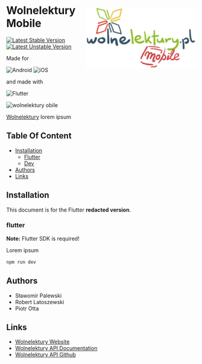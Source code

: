 <img src="logo_wolneLektury_api.png" style="margin-top: 50px" alt="Aimeos logo" title="Aimeos" align="right" height="160" />

# Wolnelektury Mobile

[![Latest Stable Version](http://poser.pugx.org/phpunit/phpunit/v)](https://packagist.org/packages/phpunit/phpunit)
[![Latest Unstable Version](http://poser.pugx.org/phpunit/phpunit/v/unstable)](https://packagist.org/packages/phpunit/phpunit)

Made for

![Android](https://img.shields.io/badge/Android-3DDC84?style=for-the-badge&logo=android&logoColor=white)
![iOS](https://img.shields.io/badge/iOS-000000?style=for-the-badge&logo=ios&logoColor=white)

and made with

![Flutter](https://img.shields.io/badge/Flutter-%2302569B.svg?style=for-the-badge&logo=Flutter&logoColor=white)

![wolnelektury obile]()

[Wolnelektury](https://aimeos.org/TYPO3) lorem ipsum
## Table Of Content

- [Installation](#installation)
    - [Flutter](#flutter)
    - [Dev](#dev)
- [Authors](#authors)
- [Links](#links)

## Installation

This document is for the Flutter **redacted version**.

### flutter

**Note:** Flutter SDK is required!

Lorem ipsum

```powershell
npm run dev
```

## Authors
- Sławomir Palewski
- Robert Latoszewski
- Piotr Otta
## Links

* [Wolnelektury Website](https://wolnelektury.pl/)
* [Wolnelektury API Documentation](https://wolnelektury.pl/api/)
* [Wolnelektury API Github](https://github.com/fnp/wolnelektury)